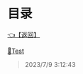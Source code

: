 # 目录  


[👈【返回】](/--目录--/00工作笔记00/海战笔记/Scripts/--目录--Scripts)  


[📁Test](/--目录--/00工作笔记00/海战笔记/Scripts/Ship/Test/--目录--Test)  







> 2023/7/9 3:12:43
